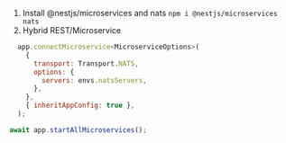 1. Install @nestjs/microservices and nats
   `npm i @nestjs/microservices nats`
2. Hybrid REST/Microservice

```js
  app.connectMicroservice<MicroserviceOptions>(
    {
      transport: Transport.NATS,
      options: {
        servers: envs.natsServers,
      },
    },
    { inheritAppConfig: true },
  );

await app.startAllMicroservices();
```
